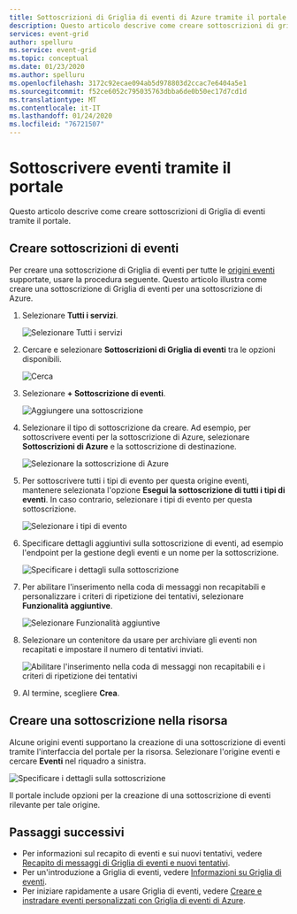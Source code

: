 ```yaml
---
title: Sottoscrizioni di Griglia di eventi di Azure tramite il portale
description: Questo articolo descrive come creare sottoscrizioni di griglia di eventi per le origini supportate, ad esempio archiviazione BLOB di Azure, usando il portale di Azure.
services: event-grid
author: spelluru
ms.service: event-grid
ms.topic: conceptual
ms.date: 01/23/2020
ms.author: spelluru
ms.openlocfilehash: 3172c92ecae094ab5d978803d2ccac7e6404a5e1
ms.sourcegitcommit: f52ce6052c795035763dbba6de0b50ec17d7cd1d
ms.translationtype: MT
ms.contentlocale: it-IT
ms.lasthandoff: 01/24/2020
ms.locfileid: "76721507"
---
```

# <a name="subscribe-to-events-through-portal"></a>Sottoscrivere eventi tramite il portale

Questo articolo descrive come creare sottoscrizioni di Griglia di eventi tramite il portale.

## <a name="create-event-subscriptions"></a>Creare sottoscrizioni di eventi

Per creare una sottoscrizione di Griglia di eventi per tutte le [origini eventi](event-sources.md) supportate, usare la procedura seguente. Questo articolo illustra come creare una sottoscrizione di Griglia di eventi per una sottoscrizione di Azure.

1. Selezionare **Tutti i servizi**.

   ![Selezionare Tutti i servizi](./media/subscribe-through-portal/select-all-services.png)

1. Cercare e selezionare **Sottoscrizioni di Griglia di eventi** tra le opzioni disponibili.

   ![Cerca](./media/subscribe-through-portal/search.png)

1. Selezionare **+ Sottoscrizione di eventi**.

   ![Aggiungere una sottoscrizione](./media/subscribe-through-portal/add-subscription.png)

1. Selezionare il tipo di sottoscrizione da creare. Ad esempio, per sottoscrivere eventi per la sottoscrizione di Azure, selezionare **Sottoscrizioni di Azure** e la sottoscrizione di destinazione.

   ![Selezionare la sottoscrizione di Azure](./media/subscribe-through-portal/azure-subscription.png)

1. Per sottoscrivere tutti i tipi di evento per questa origine eventi, mantenere selezionata l'opzione **Esegui la sottoscrizione di tutti i tipi di eventi**. In caso contrario, selezionare i tipi di evento per questa sottoscrizione.

   ![Selezionare i tipi di evento](./media/subscribe-through-portal/select-event-types.png)

1. Specificare dettagli aggiuntivi sulla sottoscrizione di eventi, ad esempio l'endpoint per la gestione degli eventi e un nome per la sottoscrizione.

   ![Specificare i dettagli sulla sottoscrizione](./media/subscribe-through-portal/provide-subscription-details.png)

1. Per abilitare l'inserimento nella coda di messaggi non recapitabili e personalizzare i criteri di ripetizione dei tentativi, selezionare **Funzionalità aggiuntive**.

   ![Selezionare Funzionalità aggiuntive](./media/subscribe-through-portal/select-additional-features.png)

1. Selezionare un contenitore da usare per archiviare gli eventi non recapitati e impostare il numero di tentativi inviati.

   ![Abilitare l'inserimento nella coda di messaggi non recapitabili e i criteri di ripetizione dei tentativi](./media/subscribe-through-portal/set-deadletter-retry.png)

1. Al termine, scegliere **Crea**.

## <a name="create-subscription-on-resource"></a>Creare una sottoscrizione nella risorsa

Alcune origini eventi supportano la creazione di una sottoscrizione di eventi tramite l'interfaccia del portale per la risorsa. Selezionare l'origine eventi e cercare **Eventi** nel riquadro a sinistra.

![Specificare i dettagli sulla sottoscrizione](./media/subscribe-through-portal/resource-events.png)

Il portale include opzioni per la creazione di una sottoscrizione di eventi rilevante per tale origine.

## <a name="next-steps"></a>Passaggi successivi

* Per informazioni sul recapito di eventi e sui nuovi tentativi, vedere [Recapito di messaggi di Griglia di eventi e nuovi tentativi](delivery-and-retry.md).
* Per un'introduzione a Griglia di eventi, vedere [Informazioni su Griglia di eventi](overview.md).
* Per iniziare rapidamente a usare Griglia di eventi, vedere [Creare e instradare eventi personalizzati con Griglia di eventi di Azure](custom-event-quickstart.md).
